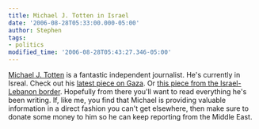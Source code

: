 ```yaml
---
title: Michael J. Totten in Israel
date: '2006-08-28T05:33:00.000-05:00'
author: Stephen
tags:
- politics
modified_time: '2006-08-28T05:43:27.346-05:00'
---
```


[Michael J. Totten](http://www.michaeltotten.com/) is a fantastic independent journalist. He's currently in Isreal. Check out his
[latest piece on Gaza](http://www.michaeltotten.com/archives/001251.html). Or
[this piece from the Israel-Lebanon border](http://www.michaeltotten.com/archives/001238.html). Hopefully from there you'll want to read
everything he's been writing. If, like me, you find that Michael is providing valuable information in a direct fashion you can't get
elsewhere, then make sure to donate some money to him so he can keep reporting from the Middle East.

